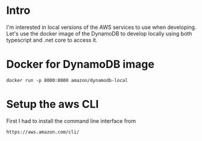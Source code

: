 # Intro

I'm interested in local versions of the AWS services to use when developing. Let's use the docker image of the DynamoDB to develop locally using both typescript and .net core to access it. 

# Docker for DynamoDB image

```
docker run -p 8000:8000 amazon/dynamodb-local
```

# Setup the aws CLI 

First I had to install the command line interface from 
```
https://aws.amazon.com/cli/
```

